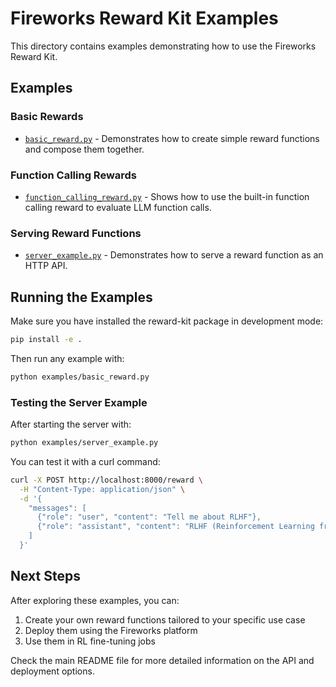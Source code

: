 # Fireworks Reward Kit Examples

This directory contains examples demonstrating how to use the Fireworks Reward Kit.

## Examples

### Basic Rewards

- [`basic_reward.py`](./basic_reward.py) - Demonstrates how to create simple reward functions and compose them together.

### Function Calling Rewards

- [`function_calling_reward.py`](./function_calling_reward.py) - Shows how to use the built-in function calling reward to evaluate LLM function calls.

### Serving Reward Functions

- [`server_example.py`](./server_example.py) - Demonstrates how to serve a reward function as an HTTP API.

## Running the Examples

Make sure you have installed the reward-kit package in development mode:

```bash
pip install -e .
```

Then run any example with:

```bash
python examples/basic_reward.py
```

### Testing the Server Example

After starting the server with:

```bash
python examples/server_example.py
```

You can test it with a curl command:

```bash
curl -X POST http://localhost:8000/reward \
  -H "Content-Type: application/json" \
  -d '{
    "messages": [
      {"role": "user", "content": "Tell me about RLHF"},
      {"role": "assistant", "content": "RLHF (Reinforcement Learning from Human Feedback) is a technique to align language models with human preferences. It involves training a reward model using human feedback and then fine-tuning an LLM using reinforcement learning to maximize this learned reward function."}
    ]
  }'
```

## Next Steps

After exploring these examples, you can:

1. Create your own reward functions tailored to your specific use case
2. Deploy them using the Fireworks platform
3. Use them in RL fine-tuning jobs

Check the main README file for more detailed information on the API and deployment options.